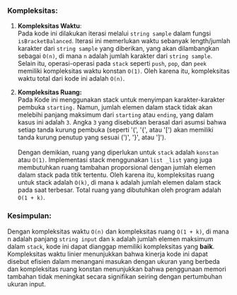 ### Kompleksitas:
1. **Kompleksitas Waktu**: <br>
Pada kode ini dilakukan iterasi melalui `string sample` dalam fungsi `isBracketBalanced`. 
Iterasi ini memerlukan waktu sebanyak length/jumlah karakter dari `string sample` yang diberikan, yang akan dilambangkan sebagai `O(n)`,
di mana `n` adalah jumlah karakter dari `string sample`. Selain itu, operasi-operasi pada `stack` seperti `push`, `pop`, dan `peek`
memiliki kompleksitas waktu konstan `O(1)`. Oleh karena itu, kompleksitas waktu total dari kode ini adalah `O(n)`.

2. **Kompleksitas Ruang:** <br>
Pada Kode ini menggunakan stack untuk menyimpan karakter-karakter pembuka `starting.` 
Namun, jumlah elemen dalam stack tidak akan melebihi panjang maksimum dari `starting` atau `ending`, yang dalam kasus ini adalah `3`.
Angka `3` yang disebutkan berasal dari asumsi bahwa setiap tanda kurung pembuka (seperti '(', '{', atau '[') akan memiliki tanda kurung penutup yang sesuai (')', '}', atau ']').
<br><br>Dengan demikian, ruang yang diperlukan untuk `stack` adalah `konstan` atau `O(1)`. Implementasi stack menggunakan `list _list` 
yang juga membutuhkan ruang tambahan proporsional dengan jumlah elemen dalam stack pada titik tertentu. Oleh karena itu, 
kompleksitas ruang untuk stack adalah `O(k)`, di mana `k` adalah jumlah elemen dalam stack pada saat terbesar. 
Total ruang yang dibutuhkan oleh program adalah `O(1 + k)`.

### Kesimpulan:
Dengan kompleksitas waktu `O(n)` dan kompleksitas ruang `O(1 + k)`, di mana n adalah panjang `string input` dan `k` adalah jumlah
elemen maksimum dalam `stack`, kode ini dapat dianggap memiliki kompleksitas yang **baik**. Kompleksitas waktu linier menunjukkan
bahwa kinerja kode ini dapat disebut efisien dalam menangani masukan dengan ukuran yang berbeda dan kompleksitas ruang konstan menunjukkan
bahwa penggunaan memori tambahan tidak meningkat secara signifikan seiring dengan pertumbuhan ukuran input.
